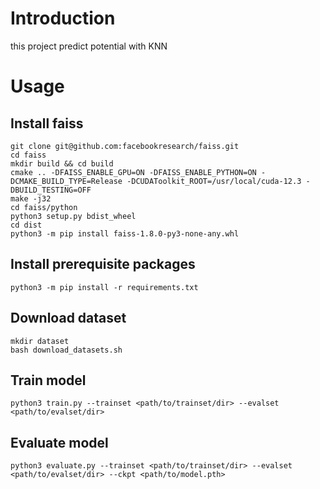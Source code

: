 # Introduction

this project predict potential with KNN

# Usage

## Install faiss

```shell
git clone git@github.com:facebookresearch/faiss.git
cd faiss
mkdir build && cd build
cmake .. -DFAISS_ENABLE_GPU=ON -DFAISS_ENABLE_PYTHON=ON -DCMAKE_BUILD_TYPE=Release -DCUDAToolkit_ROOT=/usr/local/cuda-12.3 -DBUILD_TESTING=OFF
make -j32
cd faiss/python
python3 setup.py bdist_wheel
cd dist
python3 -m pip install faiss-1.8.0-py3-none-any.whl
```

## Install prerequisite packages

```shell
python3 -m pip install -r requirements.txt
```

## Download dataset

```shell
mkdir dataset
bash download_datasets.sh
```

## Train model

```shell
python3 train.py --trainset <path/to/trainset/dir> --evalset <path/to/evalset/dir>
```

## Evaluate model

```shell
python3 evaluate.py --trainset <path/to/trainset/dir> --evalset <path/to/evalset/dir> --ckpt <path/to/model.pth>
```
